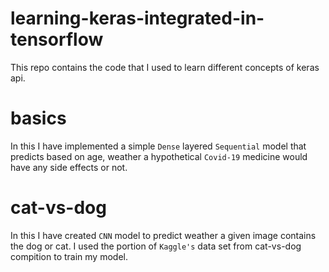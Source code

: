 # learning-keras-integrated-in-tensorflow

This repo contains the code that I used to learn different concepts of keras api. 

# basics 
In this I have implemented a simple `Dense` layered `Sequential` model that predicts based on age, weather a hypothetical `Covid-19` medicine would have any side effects or not.

# cat-vs-dog
In this I have created `CNN` model to predict weather a given image contains the dog or cat. I used the portion of `Kaggle's` data set from cat-vs-dog compition to train my model.
